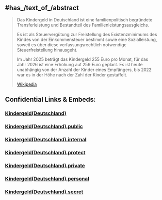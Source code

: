 

## #has_/text_of_/abstract 

> Das Kindergeld in Deutschland ist eine familienpolitisch begründete Transferleistung 
> und Bestandteil des Familienleistungsausgleichs. 
>
> Es ist als Steuervergütung zur Freistellung des Existenzminimums des Kindes von der Einkommensteuer bestimmt sowie eine Sozialleistung, soweit es über diese verfassungsrechtlich notwendige Steuerfreistellung hinausgeht. 
>
> Im Jahr 2025 beträgt das Kindergeld 255 Euro pro Monat, für das Jahr 2026 ist eine Erhöhung auf 259 Euro geplant. Es ist heute unabhängig von der Anzahl der Kinder eines Empfängers, bis 2022 war es in der Höhe nach der Zahl der Kinder gestaffelt.
>
> [Wikipedia](https://de.wikipedia.org/wiki/Kindergeld%20(Deutschland)) 


## Confidential Links & Embeds: 

### [Kindergeld(Deutschland)](/_Standards/Earth/Continent/Europe/Europe~Central/Germany/German~Politics/Kindergeld(Deutschland).md) 

### [Kindergeld(Deutschland).public](/_public/Earth/Continent/Europe/Europe~Central/Germany/German~Politics/Kindergeld(Deutschland).public.md) 

### [Kindergeld(Deutschland).internal](/_internal/Earth/Continent/Europe/Europe~Central/Germany/German~Politics/Kindergeld(Deutschland).internal.md) 

### [Kindergeld(Deutschland).protect](/_protect/Earth/Continent/Europe/Europe~Central/Germany/German~Politics/Kindergeld(Deutschland).protect.md) 

### [Kindergeld(Deutschland).private](/_private/Earth/Continent/Europe/Europe~Central/Germany/German~Politics/Kindergeld(Deutschland).private.md) 

### [Kindergeld(Deutschland).personal](/_personal/Earth/Continent/Europe/Europe~Central/Germany/German~Politics/Kindergeld(Deutschland).personal.md) 

### [Kindergeld(Deutschland).secret](/_secret/Earth/Continent/Europe/Europe~Central/Germany/German~Politics/Kindergeld(Deutschland).secret.md)

